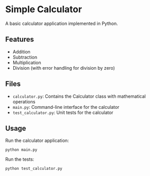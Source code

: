 # Simple Calculator

A basic calculator application implemented in Python.

## Features

- Addition
- Subtraction
- Multiplication
- Division (with error handling for division by zero)

## Files

- `calculator.py`: Contains the Calculator class with mathematical operations
- `main.py`: Command-line interface for the calculator
- `test_calculator.py`: Unit tests for the calculator

## Usage

Run the calculator application:

```
python main.py
```

Run the tests:

```
python test_calculator.py
```